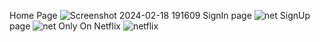 Home Page
![Screenshot 2024-02-18 191609](https://github.com/jhansibalaga/Netflix/assets/152490361/1fe8ff29-6382-4583-a44d-f7733bdfbb4d)
SignIn page
![net](https://github.com/jhansibalaga/Netflix/assets/152490361/f7d62c7d-f164-4d3a-bb15-216fbcfa26e6)
SignUp page
![net](https://github.com/jhansibalaga/Netflix/assets/152490361/c49992e8-ce1b-4690-9bba-9de739a86939)
Only On Netflix
![netflix](https://github.com/jhansibalaga/Netflix/assets/152490361/e576d96a-79ff-4efc-a9bd-14dfd9d0f6e1)



